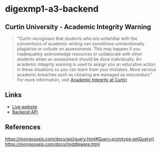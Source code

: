 # digexmp1-a3-backend

## Curtin University - Academic Integrity Warning

> "Curtin recognises that students who are unfamiliar with the conventions of academic writing can sometimes unintentionally plagiarise or collude on assessments. This may happen if you inadequately acknowledge resources or collaborate with other students when an assessment should be done individually. An academic integrity warning is used to assign you an educative action in these situations so you can learn from your mistakes. More serious academic breaches such as cheating are managed as misconduct."
For more information, visit [Academic Integrity at Curtin](https://www.curtin.edu.au/students/essentials/rights/academic-integrity/)

## Links

- [Live website](https://endearing-manatee-fc92e7.netlify.app)
- [Backend API](https://anyamchelo-coffeeon-backend-b2n2v.ondigitalocean.app)

## References 

https://mongoosejs.com/docs/api/query.html#Query.prototype.getQuery()
https://mongoosejs.com/docs/middleware.html